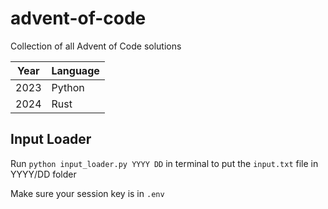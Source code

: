 # advent-of-code
Collection of all Advent of Code solutions

| Year | Language |
|------|---------|
| 2023 | Python  |
| 2024 | Rust    |

## Input Loader
Run `python input_loader.py YYYY DD` in terminal to put the `input.txt` file in YYYY/DD folder

Make sure your session key is in `.env`

